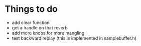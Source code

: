# Things to do 
- add clear function
- get a handle on that reverb
- add more knobs for more mangling 
- test backward replay (this is implemented in samplebuffer.h)
